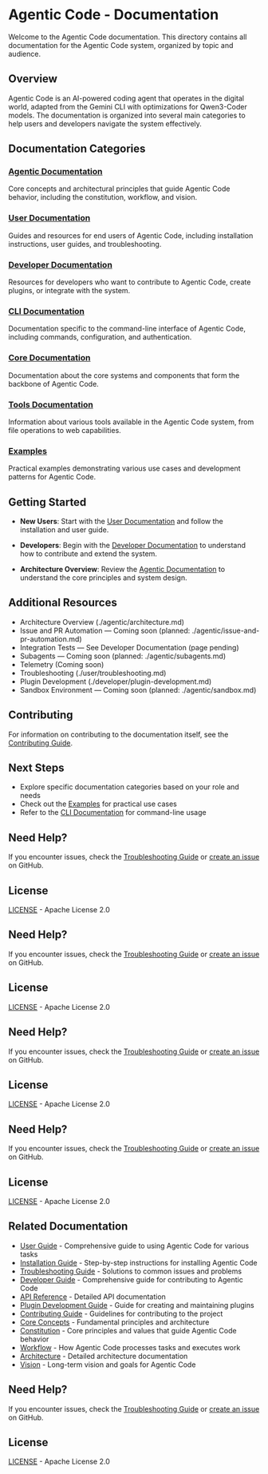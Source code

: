 # Agentic Code - Documentation

Welcome to the Agentic Code documentation. This directory contains all documentation for the Agentic Code system, organized by topic and audience.

## Overview

Agentic Code is an AI-powered coding agent that operates in the digital world, adapted from the Gemini CLI with optimizations for Qwen3-Coder models. The documentation is organized into several main categories to help users and developers navigate the system effectively.

## Documentation Categories

### [Agentic Documentation](./agentic/README.md)
Core concepts and architectural principles that guide Agentic Code behavior, including the constitution, workflow, and vision.

### [User Documentation](./user/README.md)
Guides and resources for end users of Agentic Code, including installation instructions, user guides, and troubleshooting.

### [Developer Documentation](./developer/README.md)
Resources for developers who want to contribute to Agentic Code, create plugins, or integrate with the system.

### [CLI Documentation](./cli/README.md)
Documentation specific to the command-line interface of Agentic Code, including commands, configuration, and authentication.

### [Core Documentation](./core/README.md)
Documentation about the core systems and components that form the backbone of Agentic Code.

### [Tools Documentation](./tools/README.md)
Information about various tools available in the Agentic Code system, from file operations to web capabilities.

### [Examples](./examples/README.md)
Practical examples demonstrating various use cases and development patterns for Agentic Code.

## Getting Started

- **New Users**: Start with the [User Documentation](./user/README.md) and follow the installation and user guide.

- **Developers**: Begin with the [Developer Documentation](./developer/README.md) to understand how to contribute and extend the system.

- **Architecture Overview**: Review the [Agentic Documentation](./agentic/README.md) to understand the core principles and system design.

## Additional Resources

- Architecture Overview (./agentic/architecture.md)
- Issue and PR Automation — Coming soon (planned: ./agentic/issue-and-pr-automation.md)
- Integration Tests — See Developer Documentation (page pending)
- Subagents — Coming soon (planned: ./agentic/subagents.md)
- Telemetry (Coming soon) <!-- TODO: Create ./agentic/telemetry.md -->
- Troubleshooting (./user/troubleshooting.md)
- Plugin Development (./developer/plugin-development.md)
- Sandbox Environment — Coming soon (planned: ./agentic/sandbox.md)

## Contributing

For information on contributing to the documentation itself, see the [Contributing Guide](./developer/contributing.md).

## Next Steps

- Explore specific documentation categories based on your role and needs
- Check out the [Examples](./examples/README.md) for practical use cases
- Refer to the [CLI Documentation](./cli/README.md) for command-line usage


## Need Help?

If you encounter issues, check the [Troubleshooting Guide](./user/troubleshooting.md) or [create an issue](https://github.com/lfgranja/agentic-code/issues) on GitHub.

## License

[LICENSE](../LICENSE) - Apache License 2.0


## Need Help?

If you encounter issues, check the [Troubleshooting Guide](./user/troubleshooting.md) or [create an issue](https://github.com/lfgranja/agentic-code/issues) on GitHub.

## License

[LICENSE](../LICENSE) - Apache License 2.0


## Need Help?

If you encounter issues, check the [Troubleshooting Guide](./user/troubleshooting.md) or [create an issue](https://github.com/lfgranja/agentic-code/issues) on GitHub.

## License

[LICENSE](../LICENSE) - Apache License 2.0


## Need Help?

If you encounter issues, check the [Troubleshooting Guide](./user/troubleshooting.md) or [create an issue](https://github.com/lfgranja/agentic-code/issues) on GitHub.

## License

[LICENSE](../LICENSE) - Apache License 2.0

## Related Documentation

- [User Guide](./user/user-guide.md) - Comprehensive guide to using Agentic Code for various tasks
- [Installation Guide](./user/installation.md) - Step-by-step instructions for installing Agentic Code
- [Troubleshooting Guide](./user/troubleshooting.md) - Solutions to common issues and problems
- [Developer Guide](./developer/development-guide.md) - Comprehensive guide for contributing to Agentic Code
- [API Reference](./developer/api-reference.md) - Detailed API documentation
- [Plugin Development Guide](./developer/plugin-development.md) - Guide for creating and maintaining plugins
- [Contributing Guide](./developer/contributing.md) - Guidelines for contributing to the project
- [Core Concepts](./agentic/README.md) - Fundamental principles and architecture
- [Constitution](./agentic/constitution.md) - Core principles and values that guide Agentic Code behavior
- [Workflow](./agentic/workflow.md) - How Agentic Code processes tasks and executes work
- [Architecture](./agentic/architecture.md) - Detailed architecture documentation
- [Vision](./agentic/vision.md) - Long-term vision and goals for Agentic Code

## Need Help?

If you encounter issues, check the [Troubleshooting Guide](./user/troubleshooting.md) or [create an issue](https://github.com/lfgranja/agentic-code/issues) on GitHub.

## License

[LICENSE](../LICENSE) - Apache License 2.0